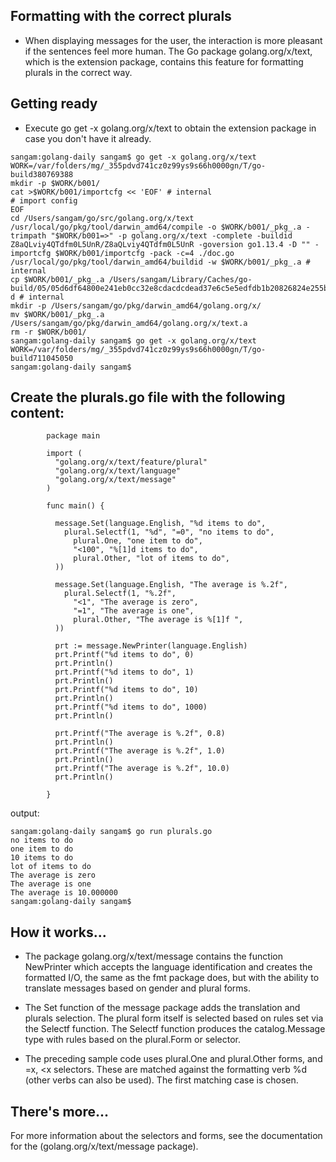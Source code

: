 ## Formatting with the correct plurals

- When displaying messages for the user, the interaction is more pleasant if the sentences feel more human. 
The Go package golang.org/x/text, which is the extension package, contains this feature for formatting plurals 
in the correct way.

## Getting ready

- Execute go get -x golang.org/x/text to obtain the extension package in case you don't have it already.

```
sangam:golang-daily sangam$ go get -x golang.org/x/text
WORK=/var/folders/mg/_355pdvd741cz0z99ys9s66h0000gn/T/go-build380769388
mkdir -p $WORK/b001/
cat >$WORK/b001/importcfg << 'EOF' # internal
# import config
EOF
cd /Users/sangam/go/src/golang.org/x/text
/usr/local/go/pkg/tool/darwin_amd64/compile -o $WORK/b001/_pkg_.a -trimpath "$WORK/b001=>" -p golang.org/x/text -complete -buildid Z8aQLviy4QTdfm0L5UnR/Z8aQLviy4QTdfm0L5UnR -goversion go1.13.4 -D "" -importcfg $WORK/b001/importcfg -pack -c=4 ./doc.go
/usr/local/go/pkg/tool/darwin_amd64/buildid -w $WORK/b001/_pkg_.a # internal
cp $WORK/b001/_pkg_.a /Users/sangam/Library/Caches/go-build/05/05d6df64800e241eb0cc32e8cdacdcdead37e6c5e5edfdb1b20826824e255b13-d # internal
mkdir -p /Users/sangam/go/pkg/darwin_amd64/golang.org/x/
mv $WORK/b001/_pkg_.a /Users/sangam/go/pkg/darwin_amd64/golang.org/x/text.a
rm -r $WORK/b001/
sangam:golang-daily sangam$ go get -x golang.org/x/text
WORK=/var/folders/mg/_355pdvd741cz0z99ys9s66h0000gn/T/go-build711045050
sangam:golang-daily sangam$ 
```
## Create the plurals.go file with the following content:
```
        package main

        import (
          "golang.org/x/text/feature/plural"
          "golang.org/x/text/language"
          "golang.org/x/text/message"
        )

        func main() {

          message.Set(language.English, "%d items to do",
            plural.Selectf(1, "%d", "=0", "no items to do",
              plural.One, "one item to do",
              "<100", "%[1]d items to do",
              plural.Other, "lot of items to do",
          ))

          message.Set(language.English, "The average is %.2f",
            plural.Selectf(1, "%.2f",
              "<1", "The average is zero",
              "=1", "The average is one",
              plural.Other, "The average is %[1]f ",
          ))

          prt := message.NewPrinter(language.English)
          prt.Printf("%d items to do", 0)
          prt.Println()
          prt.Printf("%d items to do", 1)
          prt.Println()
          prt.Printf("%d items to do", 10)
          prt.Println()
          prt.Printf("%d items to do", 1000)
          prt.Println()

          prt.Printf("The average is %.2f", 0.8)
          prt.Println()
          prt.Printf("The average is %.2f", 1.0)
          prt.Println()
          prt.Printf("The average is %.2f", 10.0)
          prt.Println()

        }

```
output:

```
sangam:golang-daily sangam$ go run plurals.go
no items to do
one item to do
10 items to do
lot of items to do
The average is zero
The average is one
The average is 10.000000 
sangam:golang-daily sangam$ 
```
## How it works...

- The package golang.org/x/text/message contains the function NewPrinter which accepts the language identification and creates the formatted I/O, the same as the fmt package does, but with the ability to translate messages based on gender and plural forms.

- The Set function of the message package adds the translation and plurals selection. The plural form itself is selected based on rules set via the Selectf function. The Selectf function produces the catalog.Message type with rules based on the plural.Form or selector.

- The preceding sample code uses plural.One and plural.Other forms, and =x, <x selectors. These are matched against the formatting verb %d (other verbs can also be used). The first matching case is chosen.

## There's more...

For more information about the selectors and forms, see the documentation for the (golang.org/x/text/message package).
